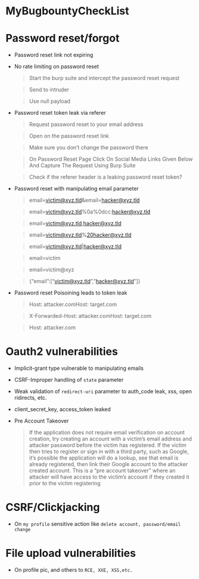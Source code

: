 # MyBugbountyCheckList

# Password reset/forgot

- Password reset link not expiring
- No rate limiting on password reset
    > Start the burp suite and intercept the password reset request
    
    > Send to intruder
   
    > Use null payload

- Password reset token leak via referer
    > Request password reset to your email address
    
    > Open on the password reset link
    
    > Make sure you don’t change the password there
    
    > On Password Reset Page Click On Social Media Links Given Below And Capture The Request Using Burp Suite
    
    > Check if the referer header is a leaking password reset token?

- Password reset with manipulating email parameter
    
    > email=victim@xyz.tld&email=hacker@xyz.tld
       
    > email=victim@xyz.tld%0a%0dcc:hacker@xyz.tld
        
    > email=victim@xyz.tld,hacker@xyz.tld
    
    > email=victim@xyz.tld%20hacker@xyz.tld
    
    > email=victim@xyz.tld|hacker@xyz.tld
    
    > email=victim
    
    > email=victim@xyz
    
    > {“email”:[“victim@xyz.tld”,”hacker@xyz.tld”]}
   
- Password reset Poisoining leads to token leak
    > Host: attacker.comHost: target.com
    
    > X-Forwarded-Host: attacker.comHost: target.com
    
    > Host: attacker.com
   
# Oauth2 vulnerabilities

- Implicit-grant type vulnerable to manipulating emails 

- CSRF-Improper handling of `state` parameter

- Weak validation of `redirect-uri` parameter to auth_code leak, xss, open ridirects, etc.

- client_secret_key, access_token leaked

- Pre Account Takeover 
    > If the application does not require email verification on account creation, try creating an account with a victim’s email address and attacker password       before the victim has registered. If the victim then tries to register or sign in with a third party, such as Google, it’s possible the application           will do a lookup, see that email is already registered, then link their Google account to the attacker created account. This is a “pre account               takeover” where an attacker will have access to the victim’s account if they created it prior to the victim registering 

# CSRF/Clickjacking 
- On `my profile` sensitive action like `delete account, password/email change`

# File upload vulnerabilities 
- On profile pic, and others to `RCE, XXE, XSS,etc.`
 
